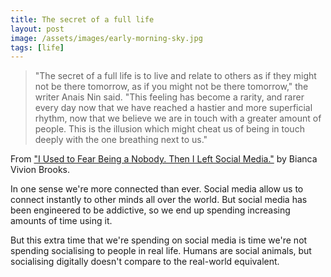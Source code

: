 ```yaml
---
title: The secret of a full life
layout: post
image: /assets/images/early-morning-sky.jpg
tags: [life]
---
```


> "The secret of a full life is to live and relate to others as if they might not be there tomorrow, as if you might not be there tomorrow," the writer Anais Nin said. "This feeling has become a rarity, and rarer every day now that we have reached a hastier and more superficial rhythm, now that we believe we are in touch with a greater amount of people. This is the illusion which might cheat us of being in touch deeply with the one breathing next to us."

From ["I Used to Fear Being a Nobody. Then I Left Social Media."](https://www.nytimes.com/2019/10/01/opinion/quit-social-media.html) by Bianca Vivion Brooks.

In one sense we're more connected than ever. Social media allow us to connect instantly to other minds all over the world. But social media has been engineered to be addictive, so we end up spending increasing amounts of time using it.

But this extra time that we're spending on social media is time we're not spending socialising to people in real life. Humans are social animals, but socialising digitally doesn't compare to the real-world equivalent.

